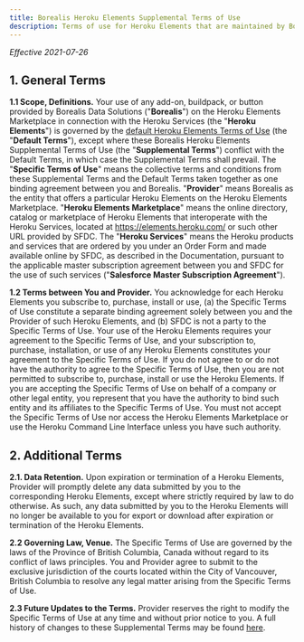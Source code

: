 ```yaml
---
title: Borealis Heroku Elements Supplemental Terms of Use
description: Terms of use for Heroku Elements that are maintained by Borealis Data Solutions
---
```


_Effective 2021-07-26_

## 1. General Terms

**1.1 Scope, Definitions.** Your use of any add-on, buildpack, or button provided by Borealis Data Solutions ("**Borealis**") on the Heroku Elements Marketplace in connection with the Heroku Services (the "**Heroku Elements**") is governed by the [default Heroku Elements Terms of Use](https://www.heroku.com/policy/heroku-elements-terms) (the "**Default Terms**"), except where these Borealis Heroku Elements Supplemental Terms of Use (the "**Supplemental Terms**") conflict with the Default Terms, in which case the Supplemental Terms shall prevail. The "**Specific Terms of Use**" means the collective terms and conditions from these Supplemental Terms and the Default Terms taken together as one binding agreement between you and Borealis. "**Provider**" means Borealis as the entity that offers a particular Heroku Elements on the Heroku Elements Marketplace. "**Heroku Elements Marketplace**" means the online directory, catalog or marketplace of Heroku Elements that interoperate with the Heroku Services, located at https://elements.heroku.com/ or such other URL provided by SFDC. The "**Heroku Services**" means the Heroku products and services that are ordered by you under an Order Form and made available online by SFDC, as described in the Documentation, pursuant to the applicable master subscription agreement between you and SFDC for the use of such services ("**Salesforce Master Subscription Agreement**").

**1.2 Terms between You and Provider.** You acknowledge for each Heroku Elements you subscribe to, purchase, install or use, (a) the Specific Terms of Use constitute a separate binding agreement solely between you and the Provider of such Heroku Elements, and (b) SFDC is not a party to the Specific Terms of Use. Your use of the Heroku Elements requires your agreement to the Specific Terms of Use, and your subscription to, purchase, installation, or use of any Heroku Elements constitutes your agreement to the Specific Terms of Use. If you do not agree to or do not have the authority to agree to the Specific Terms of Use, then you are not permitted to subscribe to, purchase, install or use the Heroku Elements. If you are accepting the Specific Terms of Use on behalf of a company or other legal entity, you represent that you have the authority to bind such entity and its affiliates to the Specific Terms of Use. You must not accept the Specific Terms of Use nor access the Heroku Elements Marketplace or use the Heroku Command Line Interface unless you have such authority.

## 2. Additional Terms

**2.1. Data Retention.** Upon expiration or termination of a Heroku Elements, Provider will promptly delete any data submitted by you to the corresponding Heroku Elements, except where strictly required by law to do otherwise. As such, any data submitted by you to the Heroku Elements will no longer be available to you for export or download after expiration or termination of the Heroku Elements.

**2.2 Governing Law, Venue.** The Specific Terms of Use are governed by the laws of the Province of British Columbia, Canada without regard to its conflict of laws principles. You and Provider agree to submit to the exclusive jurisdiction of the courts located within the City of Vancouver, British Columbia to resolve any legal matter arising from the Specific Terms of Use.

**2.3 Future Updates to the Terms.** Provider reserves the right to modify the Specific Terms of Use at any time and without prior notice to you. A full history of changes to these Supplemental Terms may be found [here](https://github.com/OldSneerJaw/borealis-data-www/commits/main/heroku-elements-supplemental-terms-of-use.md).
